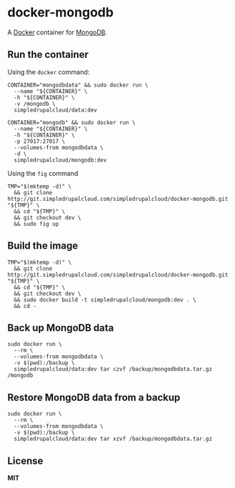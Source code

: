 # docker-mongodb

A [Docker](https://docker.com/) container for [MongoDB](http://www.mongodb.org/).

## Run the container

Using the `docker` command:

    CONTAINER="mongodbdata" && sudo docker run \
      --name "${CONTAINER}" \
      -h "${CONTAINER}" \
      -v /mongodb \
      simpledrupalcloud/data:dev

    CONTAINER="mongodb" && sudo docker run \
      --name "${CONTAINER}" \
      -h "${CONTAINER}" \
      -p 27017:27017 \
      --volumes-from mongodbdata \
      -d \
      simpledrupalcloud/mongodb:dev

Using the `fig` command

    TMP="$(mktemp -d)" \
      && git clone http://git.simpledrupalcloud.com/simpledrupalcloud/docker-mongodb.git "${TMP}" \
      && cd "${TMP}" \
      && git checkout dev \
      && sudo fig up

## Build the image

    TMP="$(mktemp -d)" \
      && git clone http://git.simpledrupalcloud.com/simpledrupalcloud/docker-mongodb.git "${TMP}" \
      && cd "${TMP}" \
      && git checkout dev \
      && sudo docker build -t simpledrupalcloud/mongodb:dev . \
      && cd -

## Back up MongoDB data

    sudo docker run \
      --rm \
      --volumes-from mongodbdata \
      -v $(pwd):/backup \
      simpledrupalcloud/data:dev tar czvf /backup/mongodbdata.tar.gz /mongodb

## Restore MongoDB data from a backup

    sudo docker run \
      --rm \
      --volumes-from mongodbdata \
      -v $(pwd):/backup \
      simpledrupalcloud/data:dev tar xzvf /backup/mongodbdata.tar.gz

## License

**MIT**
